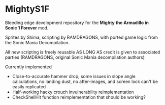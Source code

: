 # MightyS1F
 Bleeding edge development repository for the **Mighty the Armadillo in Sonic 1 Forever** mod.
 
 Sprites by Shima, scripting by RAMDRAGONS, with ported game logic from the Sonic Mania Decompilation.

All new scripting is freely reusable AS LONG AS credit is given to associated parties (RAMDRAGONS, original Sonic Mania decompilation authors)

Currently implemented
- Close-to-accurate hammer drop, some issues in slope angle calculations, no landing dust, no after-images, and screen lock can't be easily replicated
- Half-working hacky crouch invulnerability reimplementation
- CheckShellHit function reimplementation that should be working?
